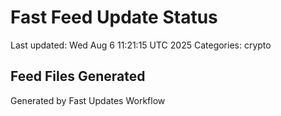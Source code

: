 # Fast Feed Update Status
Last updated: Wed Aug  6 11:21:15 UTC 2025
Categories: crypto

## Feed Files Generated

Generated by Fast Updates Workflow
